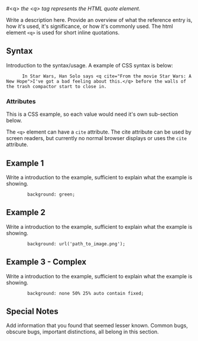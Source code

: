 #&lt;q&gt;
*the &lt;q&gt; tag represents the HTML quote element.*

Write a description here. Provide an overview of what the reference entry is, how it's used, it's significance, or how it's commonly used.
The html element `<q>` is used for short inline quotations.

## Syntax

Introduction to the syntax/usage. A example of CSS syntax is below:

```
      In Star Wars, Han Solo says <q cite="From the movie Star Wars: A New Hope">I've got a bad feeling about this.</q> before the walls of the trash compactor start to close in.
```

### Attributes

This is a CSS example, so each value would need it's own sub-section below.

The `<q>` element can have a `cite` attribute. The cite attribute can be used by screen readers, but currently no normal browser displays or uses the `cite` attribute.

## Example 1

Write a introduction to the example, sufficient to explain what the example is showing.

```
        background: green;
```

## Example 2

Write a introduction to the example, sufficient to explain what the example is showing.

```
        background: url('path_to_image.png');
```

## Example 3 - Complex

Write a introduction to the example, sufficient to explain what the example is showing.

```
        background: none 50% 25% auto contain fixed;
```

## Special Notes

Add information that you found that seemed lesser known. Common bugs, obscure bugs, important distinctions, all belong in this section.
